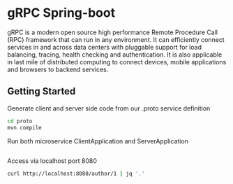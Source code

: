 # gRPC Spring-boot
gRPC is a modern open source high performance Remote Procedure Call (RPC) framework that can run in any environment. It can efficiently connect services in and across data centers with pluggable support for load balancing, tracing, health checking and authentication. It is also applicable in last mile of distributed computing to connect devices, mobile applications and browsers to backend services.
## Getting Started
Generate client and server side code from our .proto service definition
```zsh
cd proto
mvn compile
```
Run both microservice ClientApplication and ServerApplication
```
```
Access via localhost port 8080
```zsh
curl http://localhost:8080/author/1 | jq '.'
```
